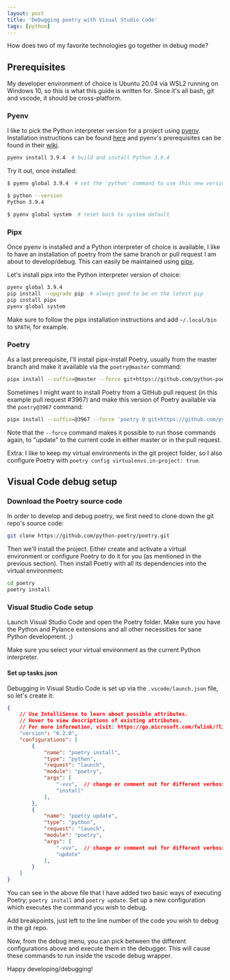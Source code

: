 ```yaml
---
layout: post
title: 'Debugging poetry with Visual Studio Code'
tags: [python]
---
```


How does two of my favorite technologies go together in debug mode?

<!--more-->

## Prerequisites

My developer environment of choice is Ubuntu 20.04 via WSL2 running on Windows 10, so this is what this guide is written for. Since it's all bash, git and vscode, it should be cross-platform.

### Pyenv

I like to pick the Python interpreter version for a project using [pyenv](https://github.com/pyenv/pyenv). Installation instructions can be found [here](https://github.com/pyenv/pyenv-installer) and pyenv's prerequisites can be found in their [wiki](https://github.com/pyenv/pyenv/wiki).

```bash
pyenv install 3.9.4  # build and install Python 3.9.4
```

Try it out, once installed:

```bash
$ pyenv global 3.9.4  # set the 'python' command to use this new version

$ python --version
Python 3.9.4

$ pyenv global system  # reset back to system default
```

### Pipx

Once pyenv is installed and a Python interpreter of choice is available, I like to have an installation of poetry from the same branch or pull request I am about to develop/debug. This can easily be maintained using [pipx](https://github.com/pipxproject/pipx).

Let's install pipx into the Python interpreter version of choice:

```bash
pyenv global 3.9.4
pip install --upgrade pip  # always good to be on the latest pip
pip install pipx
pyenv global system
```

Make sure to follow the pipx installation instructions and add `~/.local/bin` to `$PATH`, for example.

### Poetry

As a last prerequisite, I'll install pipx-install Poetry, usually from the master branch and make it available via the `poetry@master` command:

```bash
pipx install --suffix=@master --force git+https://github.com/python-poetry/poetry.git'
```

Sometimes I might want to install Poetry from a GitHub pull request (in this example pull request #3967) and make this version of Poetry available via the `poetry@3967` command:

```bash
pipx install --suffix=@3967 --force 'poetry @ git+https://github.com/python-poetry/poetry.git@refs/pull/3967/head'
```

Note that the `--force` command makes it possible to run those commands again, to "update" to the current code in either master or in the pull request.

Extra: I like to keep my virtual environments in the git project folder, so I also configure Poetry with `poetry config virtualenvs.in-project: true`.

## Visual Code debug setup

### Download the Poetry source code

In order to develop and debug poetry, we first need to clone down the git repo's source code:

```bash
git clone https://github.com/python-poetry/poetry.git
```

Then we'll install the project. Either create and activate a virtual environment or configure Poetry to do it for you (as mentioned in the previous section). Then install Poetry with all its dependencies into the virtual environment:

```bash
cd poetry
poetry install
```

### Visual Studio Code setup

Launch Visual Studio Code and open the Poetry folder. Make sure you have the Python and Pylance extensions and all other necessities for sane Python development. ;)

Make sure you select your virtual environment as the current Python interpreter.

#### Set up tasks.json

Debugging in Visual Studio Code is set up via the `.vscode/launch.json` file, so let's create it:

```json
{
    // Use IntelliSense to learn about possible attributes.
    // Hover to view descriptions of existing attributes.
    // For more information, visit: https://go.microsoft.com/fwlink/?linkid=830387
    "version": "0.2.0",
    "configurations": [
        {
            "name": "poetry install",
            "type": "python",
            "request": "launch",
            "module": "poetry",
            "args": [
                "-vvv",  // change or comment out for different verbosity level
                "install"
            ],
        },
        {
            "name": "poetry update",
            "type": "python",
            "request": "launch",
            "module": "poetry",
            "args": [
                "-vvv",  // change or comment out for different verbosity level
                "update"
            ],
        }
    ]
}
```

You can see in the above file that I have added two basic ways of executing Poetry; `poetry install` and `poetry update`. Set up a new configuration which executes the command you wish to debug.

Add breakpoints, just left to the line number of the code you wish to debug in the git repo.

Now, from the debug menu, you can pick between the different configurations above and execute them in the debugger. This will cause these commands to run inside the vscode debug wrapper.

Happy developing/debugging!
